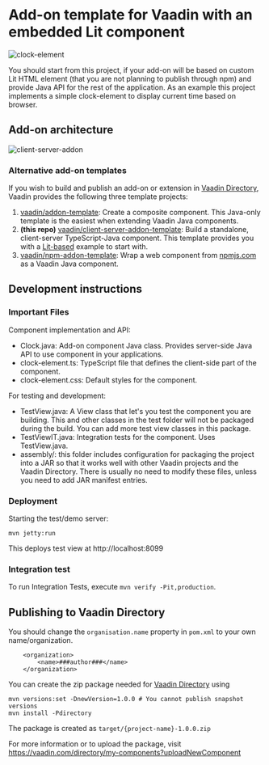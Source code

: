 # Add-on template for Vaadin with an embedded Lit component 

![clock-element](https://user-images.githubusercontent.com/991105/184157011-9cdd51bb-2a57-4698-9fbb-e539d382e99f.png)

You should start from this project, if your add-on will be based on custom Lit HTML element (that you are not planning to publish through npm) and provide Java API for the rest of the application.
As an example this project implements a simple clock-element to display current time based on browser. 

## Add-on architecture
![client-server-addon](https://user-images.githubusercontent.com/991105/211867227-2c71ee29-9ea6-4de0-a5e4-2bf53781628d.svg)

### Alternative add-on templates

If you wish to build and publish an add-on or extension in [Vaadin Directory](https://vaadin.com/directory), Vaadin provides the following three template projects:
 1. [vaadin/addon-template](https://github.com/vaadin/addon-template): Create a composite component. This Java-only template is the easiest when extending Vaadin Java components.
 2. **(this repo)** [vaadin/client-server-addon-template](https://github.com/vaadin/client-server-addon-template): Build a standalone, client-server TypeScript-Java component. This template provides you with a [Lit-based](https://github.com/lit/lit/) example to start with.
 3. [vaadin/npm-addon-template](https://github.com/vaadin/npm-addon-template): Wrap a web component from [npmjs.com](https://npmjs.com/) as a Vaadin Java component.


## Development instructions

### Important Files 

Component implementation and API:
* Clock.java: Add-on component Java class. Provides server-side Java API to use component in your applications.
* clock-element.ts: TypeScript file that defines the client-side part of the component.
* clock-element.css: Default styles for the component.

For testing and development:
* TestView.java: A View class that let's you test the component you are building. This and other classes in the test folder will not be packaged during the build. You can add more test view classes in this package.
* TestViewIT.java: Integration tests for the component. Uses TestView.java.
* assembly/: this folder includes configuration for packaging the project into a JAR so that it works well with other Vaadin projects and the Vaadin Directory. There is usually no need to modify these files, unless you need to add JAR manifest entries.

### Deployment

Starting the test/demo server:
```
mvn jetty:run
```

This deploys test view at http://localhost:8099

### Integration test

To run Integration Tests, execute `mvn verify -Pit,production`.

## Publishing to Vaadin Directory

You should change the `organisation.name` property in `pom.xml` to your own name/organization.

```
    <organization>
        <name>###author###</name>
    </organization>
```

You can create the zip package needed for [Vaadin Directory](https://vaadin.com/directory/) using

```
mvn versions:set -DnewVersion=1.0.0 # You cannot publish snapshot versions 
mvn install -Pdirectory
```

The package is created as `target/{project-name}-1.0.0.zip`

For more information or to upload the package, visit https://vaadin.com/directory/my-components?uploadNewComponent
